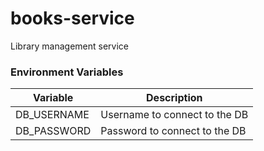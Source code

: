 # books-service
Library management service

### Environment Variables
|Variable|Description|
|--------|-----------|
|DB_USERNAME|Username to connect to the DB|
|DB_PASSWORD|Password to connect to the DB|